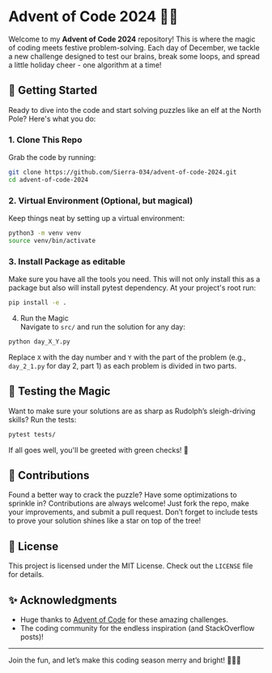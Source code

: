 # Advent of Code 2024 🎄✨

Welcome to my **Advent of Code 2024** repository! This is where the magic of coding meets festive problem-solving. Each day of December, we tackle a new challenge designed to test our brains, break some loops, and spread a little holiday cheer - one algorithm at a time!


## 🎄 Getting Started  

Ready to dive into the code and start solving puzzles like an elf at the North Pole? Here's what you do:

### 1. Clone This Repo  
Grab the code by running:
```bash
git clone https://github.com/Sierra-034/advent-of-code-2024.git
cd advent-of-code-2024
```

### 2. Virtual Environment (Optional, but magical)
Keep things neat by setting up a virtual environment:
```bash
python3 -m venv venv
source venv/bin/activate
```

### 3. Install Package as editable  
Make sure you have all the tools you need. This will not only install this as a package but also will install pytest  dependency. At your project's root run:
```bash
pip install -e .
```
4. Run the Magic  
Navigate to `src/` and run the solution for any day:
```bash
python day_X_Y.py
```
Replace `X` with the day number and `Y` with the part of the problem (e.g.,  `day_2_1.py` for day 2, part 1) as each problem is divided in two parts.

## 🧪 Testing the Magic

Want to make sure your solutions are as sharp as Rudolph’s sleigh-driving skills? Run the tests:  
```bash
pytest tests/
```

If all goes well, you'll be greeted with green checks! 🎉

## 🌟 Contributions  

Found a better way to crack the puzzle? Have some optimizations to sprinkle in? Contributions are always welcome! Just fork the repo, make your improvements, and submit a pull request. Don’t forget to include tests to prove your solution shines like a star on top of the tree!

## 📜 License  

This project is licensed under the MIT License. Check out the `LICENSE` file for details.  

## ✨ Acknowledgments  

- Huge thanks to [Advent of Code](https://adventofcode.com/2024) for these amazing challenges.
- The coding community for the endless inspiration (and StackOverflow posts)!

---

Join the fun, and let’s make this coding season merry and bright! 🎅🎄✨
